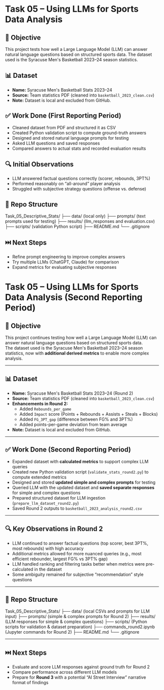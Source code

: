 # Task 05 – Using LLMs for Sports Data Analysis

## 📘 Objective
This project tests how well a Large Language Model (LLM) can answer natural language questions based on structured sports data. The dataset used is the Syracuse Men's Basketball 2023–24 season statistics.

## 📊 Dataset
- **Name:** Syracuse Men's Basketball Stats 2023–24
- **Source:** Team statistics PDF (cleaned into `basketball_2023_clean.csv`)
- **Note:** Dataset is local and excluded from GitHub.

## ✅ Work Done (First Reporting Period)
- Cleaned dataset from PDF and structured it as CSV
- Created Python validation script to compute ground-truth answers
- Designed and stored natural language prompts for testing
- Asked LLM questions and saved responses
- Compared answers to actual stats and recorded evaluation results

## 🔍 Initial Observations
- LLM answered factual questions correctly (scorer, rebounds, 3PT%)
- Performed reasonably on “all-around” player analysis
- Struggled with subjective strategy questions (offense vs. defense)

## 📂 Repo Structure
Task_05_Descriptive_Stats/
├── data/ (local only)
├── prompts/ (text prompts used for testing)
├── results/ (llm_responses and evaluation.csv)
├── scripts/ (validation Python script)
├── README.md
└── .gitignore

## ⏭️ Next Steps
- Refine prompt engineering to improve complex answers
- Try multiple LLMs (ChatGPT, Claude) for comparison
- Expand metrics for evaluating subjective responses

# Task 05 – Using LLMs for Sports Data Analysis (Second Reporting Period)  

## 📘 Objective  
This project continues testing how well a Large Language Model (LLM) can answer natural language questions based on structured sports data.  
The dataset used is the Syracuse Men's Basketball 2023–24 season statistics, now with **additional derived metrics** to enable more complex analysis.  

---

## 📊 Dataset  
- **Name:** Syracuse Men's Basketball Stats 2023–24 (Round 2)  
- **Source:** Team statistics PDF (cleaned into `basketball_2023_clean.csv`)  
- **Enhancements in Round 2:**  
  - Added `Rebounds_per_game`  
  - Added `Impact` score (Points + Rebounds + Assists + Steals + Blocks)  
  - Added `FG_3PT_gap` (difference between FG% and 3PT%)  
  - Added points-per-game deviation from team average  
- **Note:** Dataset is local and excluded from GitHub.  

---

## ✅ Work Done (Second Reporting Period)  
- Expanded dataset with **calculated metrics** to support complex LLM queries  
- Created new Python validation script (`validate_stats_round2.py`) to compute extended metrics  
- Designed and stored **updated simple and complex prompts** for testing  
- Queried LLM with the updated dataset and **saved separate responses** for simple and complex questions  
- Prepared structured dataset for LLM ingestion (`prepare_llm_dataset_round2.py`)  
- Saved Round 2 outputs to `basketball_2023_analysis_round2.csv`  

---

## 🔍 Key Observations in Round 2  
- LLM continued to answer factual questions (top scorer, best 3PT%, most rebounds) with high accuracy  
- Additional metrics allowed for more nuanced queries (e.g., most efficient rebounder, largest FG% vs 3PT% gap)  
- LLM handled ranking and filtering tasks better when metrics were pre-calculated in the dataset  
- Some ambiguity remained for subjective “recommendation” style questions  

---

## 📂 Repo Structure  
Task_05_Descriptive_Stats/
├── data/ (local CSVs and prompts for LLM input)
├── prompts/ (simple & complex prompts for Round 2)
├── results/ (LLM responses for simple & complex questions)
├── scripts/ (Python scripts for validation & dataset preparation)
├── commands_round2.ipynb (Jupyter commands for Round 2)
├── README.md
└── .gitignore

---

## ⏭️ Next Steps  
- Evaluate and score LLM responses against ground truth for Round 2  
- Compare performance across different LLM models  
- Prepare for **Round 3** with a potential “AI Street Interview” narrative format of findings  
